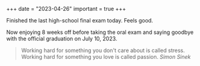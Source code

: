 +++
date = "2023-04-26"
important = true
+++

Finished the last high-school final exam today. Feels good.

Now enjoying 8 weeks off before taking the oral exam and saying goodbye with the official graduation on July 10, 2023.

> Working hard for something you don't care about is called stress. Working hard for something you love is called passion. *Simon Sinek*